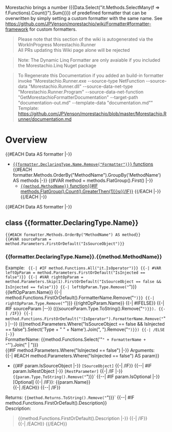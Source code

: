 ﻿Morestachio brings a number ({{Data.Select("it.Methods.SelectMany(f => f.Functions).Count()").Sum()}}) of predefined formatter that can be overwritten by simply setting a custom formatter with the same name. 
See https://github.com/JPVenson/morestachio/wiki/Formatter#formatter-framework for custom formatters.

> Please note that this section of the wiki is autogenerated via the WorkInProgress Morestachio.Runner   
> All PRs updating this Wiki page alone will be rejected

> Note: The Dynamic Linq Formatter are only avaiable if you included the Morestachio.Linq Nuget package   

> To Regenerate this Documentation if you added an build-in formatter invoke "Morestachio.Runner.exe --source-type NetFunction --source-data "Morestachio.Runner.dll" --source-data-net-type "Morestachio.Runner.Program" --source-data-net-function "GetMorestachioFormatterDocumentation" --target-path "documentation-out.md" --template-data "documentation.md""   
> Template: https://github.com/JPVenson/morestachio/blob/master/Morestachio.Runner/documentation.md
# Overview
{{#EACH Data AS formatter |-}}
- [`{{formatter.DeclaringType.Name.Remove("Formatter")}}` functions](#class-{{formatter.DeclaringType.Name}})
{{#EACH formatter.Methods.OrderBy("MethodName").GroupBy('MethodName') AS methods |-}}
{{#VAR method = methods.FlatGroup().First() |-}}
	- [`{{method.MethodName}}` function{{#IF methods.FlatGroup().Count().GreaterThen(1)}}s{{/IF}}](#{{formatter.DeclaringType.Name}}{{method.MethodName}})
{{/EACH |-}}
{{/EACH |-}}



{{#EACH Data AS formatter |-}}
## class {{formatter.DeclaringType.Name}}
	{{#EACH formatter.Methods.OrderBy("MethodName") AS method}}
	{{#VAR sourceParam = method.Parameters.FirstOrDefault("IsSourceObject")}}
### {{formatter.DeclaringType.Name}}.{{method.MethodName}}
Example: `
	{{-| #IF method.Functions.All("it.IsOperator")}}
		{{-| #VAR leftOpParam = method.Parameters.FirstOrDefault("IsInjected == false")}}
		{{-| #VAR rightOpParam = method.Parameters.Skip(1).FirstOrDefault("IsSourceObject == false && IsInjected == false")}}
		{{-| leftOpParam.Type.Remove("`")}} {{leftOpParam.Name}}
		{{-| method.Functions.FirstOrDefault().FormatterName.Remove("`")}}
		{{-| rightOpParam.Type.Remove("`")}} {{rightOpParam.Name}}
	{{-| #IFELSE}}
		{{-| #IF sourceParam |--}}
			({{sourceParam.Type.ToString().Remove("`")}}).
		{{-| /IF}}
	{{-| method.Functions.FirstOrDefault("!IsOperator").FormatterName.Remove("`") |--}}
	({{method.Parameters.Where("IsSourceObject == false && IsInjected == false").Select('Type + " " + Name').Join(", ").Remove("`")}})
	{{-| /ELSE |-}}
`   
FormatterName: {{method.Functions.Select('"`" + FormatterName + "`"').Join(" | ")}}   
{{#IF method.Parameters.Where("IsInjected == false") |-}}
Arguments:  
	{{-| #EACH method.Parameters.Where("IsInjected == false") AS param}}
- {{#IF param.IsSourceObject |-}} `[SourceObject]` {{-| /IF}}
		{{--| #IF param.IsRestObject |-}} `[RestParameter]` {{-| /IF |-}}
`{{param.Type.ToString().Remove("`")}}`
		{{--| #IF param.IsOptional |-}} [Optional] {{-| /IF}}: {{param.Name}}  
	{{-| /EACH}}
	{{--| /IF}}   

Returns: `{{method.Returns.ToString().Remove("`")}}`
	{{--| #IF method.Functions.FirstOrDefault().Description}}   
Description:  
> {{method.Functions.FirstOrDefault().Description |-}}
	{{-| /IF}}   
	{{-| /EACH}}
{{/EACH}}